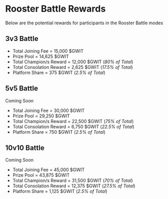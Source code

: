 # **Rooster Battle Rewards**

Below are the potential rewards for participants in the Rooster Battle modes

## **3v3 Battle**

- Total Joining Fee = 15,000 $GWIT
- Prize Pool = 14,625 $GWIT
- Total Champion/s Reward = 12,000 $GWIT (_80% of Total_)
- Total Consolation Reward = 2,625 $GWIT (_17.5% of Total_)
- Platform Share = 375 $GWIT (_2.5% of Total_)

## **5v5 Battle**

Coming Soon

- Total Joining Fee = 30,000 $GWIT
- Prize Pool = 29,250 $GWIT
- Total Champion/s Reward = 22,500 $GWIT (_75% of Total_)
- Total Consolation Reward = 6,750 $GWIT (_22.5% of Total_)
- Platform Share = 750 $GWIT (_2.5% of Total_)

## **10v10 Battle**

Coming Soon

- Total Joining Fee = 45,000 $GWIT
- Prize Pool = 43,875 $GWIT
- Total Champion/s Reward = 31,500 $GWIT (_70% of Total_)
- Total Consolation Reward = 12,375 $GWIT (_27.5% of Total_)
- Platform Share = 1,125 $GWIT (_2.5% of Total_)
